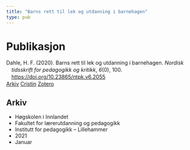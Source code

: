 ```yaml
---
title: "Barns rett til lek og utdanning i barnehagen"
type: pub
---
```

<h1>Publikasjon</h1>
<article id="csl-bib-container-X5ZAWZGD" class="csl-bib-container">
  <div class="csl-bib-body" style="line-height: 1.35; padding-left: 1em; text-indent:-1em;">
  <div class="csl-entry">Dahle, H. F. (2020). Barns rett til lek og utdanning i barnehagen. <i>Nordisk tidsskrift for pedagogikk og kritikk</i>, <i>6</i>(0), 100. <a href="https://doi.org/10.23865/ntpk.v6.2055">https://doi.org/10.23865/ntpk.v6.2055</a></div>
</div>
  <div class="csl-bib-buttons">
    <a href="#taxonomy-article-X5ZAWZGD" class="csl-bib-button">Arkiv</a>
    <a href="https://app.cristin.no/results/show.jsf?id=1867922" alt="Cristin URL" class="csl-bib-button">Cristin</a>
    <a href="http://zotero.org/groups/5022929/items/X5ZAWZGD" alt="Zotero URL" class="csl-bib-button">Zotero</a>
  </div>
  <div id="csl-bib-meta-container-X5ZAWZGD"></div>
</article>
<div id="csl-bib-meta-X5ZAWZGD" class="csl-bib-meta">
  <article id="taxonomy-article-X5ZAWZGD" class="taxonomy-article">
    <h1>Arkiv</h1>
    <ul>
      <li>Høgskolen i Innlandet</li>
      <li>Fakultet for lærerutdanning og pedagogikk</li>
      <li>Institutt for pedagogikk – Lillehammer</li>
      <li>2021</li>
      <li>Januar</li>
    </ul>
  </article>
</div>

